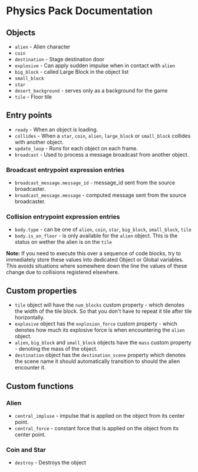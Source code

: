 # Physics Pack Documentation

## Objects

* `alien` - Alien character
* `coin`
* `destination` - Stage destination door
* `explosive` - Can apply sudden impulse when in contact with `alien`
* `big_block` - called Large Block in the object list
* `small_block`
* `star`
* `desert_background` - serves only as a background for the game
* `tile` - Floor tile

## Entry points

* `ready` - When an object is loading.
* `collides` - When a `star`, `coin`, `alien`, `large_block` or `small_block` collides with another object.
* `update_loop` - Runs for each object on each frame.
* `broadcast` - Used to process a message broadcast from another object.

### Broadcast entrypoint expression entries

* `broadcast_message.message_id` - message_id sent from the source broadcaster.
* `broadcast_message.message` - computed message sent from the source broadcaster.

### Collision entrypoint expression entries

* `body.type` - can be one of `alien`, `coin`, `star`, `big_block`, `small_block`, `tile`
* `body.is_on_floor` - is only available for the `alien` object. This is the status on wether the alien is on the `tile`

**Note:** If you need to execute this over a sequence of code blocks, try to immediately store these values into dedicated Object or Global variables. This avoids situations where somewhere down the line the values of these change due to collisions registered elsewhere.

## Custom properties

* `tile` object will have the `num_blocks` custom property - which denotes the width of the tile block. So that you don't have to repeat it tile after tile horizontally.
* `explosive` object has the `explosion_force` custom property - which denotes how much its explosive force is when encountering the `alien` object.
* `alien`, `big_block` and `small_block` objects have the `mass` custom property - denoting the mass of the object.
* `destination` object has the `destination_scene` property which denotes the scene name it should automatically transition to should the alien encounter it.

## Custom functions

### Alien

* `central_impluse` - impulse that is applied on the object from its center point.
* `central_force` - constant force that is applied on the object from its center point.

### Coin and Star

* `destroy` - Destroys the object
